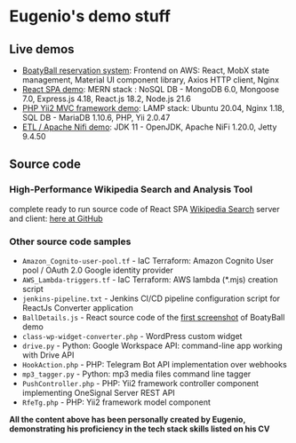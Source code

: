 
# Eugenio's demo stuff

## Live demos
- [BoatyBall reservation system](https://demo.4dates.net/bball): Frontend on AWS: React, MobX state management, Material UI component library, Axios HTTP client, Nginx
- [React SPA demo](https://wiki.4dates.net/): MERN stack : NoSQL DB - MongoDB 6.0, Mongoose 7.0, Express.js 4.18, React.js 18.2, Node.js 21.6
- [PHP Yii2 MVC framework demo](https://demo.4dates.net/mvc): LAMP stack: Ubuntu 20.04, Nginx 1.18, SQL DB - MariaDB 1.10.6, PHP, Yii 2.0.47
- [ETL / Apache Nifi demo](https://demo.4dates.net/nifi): JDK 11 - OpenJDK, Apache NiFi 1.20.0, Jetty 9.4.50

## Source code

### High-Performance Wikipedia Search and Analysis Tool 

complete ready to run source code of React SPA [Wikipedia Search](/wiki) server and client: [here at GitHub](https://wiki.4dates.net/)

### Other source code samples
- `Amazon_Cognito-user-pool.tf` - IaC Terraform: Amazon Cognito User pool / OAuth 2.0 Google identity provider
- `AWS_Lambda-triggers.tf` - IaC Terraform: AWS lambda (*.mjs) creation script
- `jenkins-pipeline.txt` - Jenkins CI/CD pipeline configuration script for ReactJs Converter application
- `BallDetails.js` - React source code of the [first screenshot](https://demo.4dates.net/bball) of BoatyBall demo
- `class-wp-widget-converter.php` - WordPress custom widget
- `drive.py` - Python: Google Workspace API: command-line app working with Drive API
- `HookAction.php` - PHP: Telegram Bot API implementation over webhooks
- `mp3_tagger.py` - Python: mp3 media files command line tagger
- `PushController.php` - PHP: Yii2 framework controller component implementing OneSignal Server REST API
- `RfeTg.php` - PHP: Yii2 framework model component

**All the content above has been personally created by Eugenio,
demonstrating his proficiency in the tech stack skills listed on his CV**
